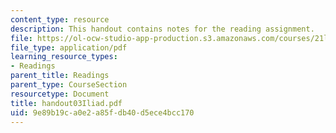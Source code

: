```yaml
---
content_type: resource
description: This handout contains notes for the reading assignment.
file: https://ol-ocw-studio-app-production.s3.amazonaws.com/courses/21l-012-forms-of-western-narrative-spring-2004/9e89b19ca0e2a85fdb40d5ece4bcc170_handout03Iliad.pdf
file_type: application/pdf
learning_resource_types:
- Readings
parent_title: Readings
parent_type: CourseSection
resourcetype: Document
title: handout03Iliad.pdf
uid: 9e89b19c-a0e2-a85f-db40-d5ece4bcc170
---
```

